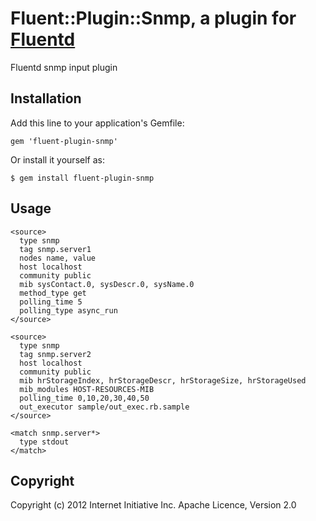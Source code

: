 # Fluent::Plugin::Snmp, a plugin for [Fluentd](http://fluentd.org)

Fluentd snmp input plugin

## Installation

Add this line to your application's Gemfile:

    gem 'fluent-plugin-snmp'

Or install it yourself as:

    $ gem install fluent-plugin-snmp

## Usage

    <source>
      type snmp
      tag snmp.server1
      nodes name, value
      host localhost
      community public
      mib sysContact.0, sysDescr.0, sysName.0
      method_type get
      polling_time 5
      polling_type async_run
    </source>
    
    <source>
      type snmp
      tag snmp.server2
      host localhost
      community public
      mib hrStorageIndex, hrStorageDescr, hrStorageSize, hrStorageUsed
      mib_modules HOST-RESOURCES-MIB
      polling_time 0,10,20,30,40,50
      out_executor sample/out_exec.rb.sample
    </source>
    
    <match snmp.server*>
      type stdout
    </match>

## Copyright
Copyright (c) 2012 Internet Initiative Inc.
Apache Licence, Version 2.0
